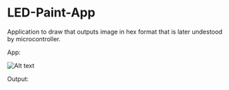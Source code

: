 # LED-Paint-App 
Application to draw that outputs image in hex format that is later undestood by microcontroller.

App:

![Alt text](https://github.com/richaeell/LED-Paint-App-/blob/master/Screenshot/AppScrennShot.jpeg)

Output:

